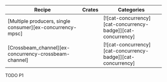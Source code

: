 | Recipe | Crates | Categories |
|--------|--------|------------|
| [Multiple producers, single consumer][ex-concurrency-mpsc] |  | [![cat-concurrency][cat-concurrency-badge]][cat-concurrency] |
| [Crossbeam_channel][ex-concurrency-crossbeam-channel] |  | [![cat-concurrency][cat-concurrency-badge]][cat-concurrency] |

<div class="hidden">
TODO P1
</div>
